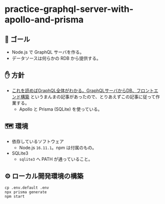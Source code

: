 # practice-graphql-server-with-apollo-and-prisma
## 💁 ゴール

- Node.js で GraphQL サーバを作る。
- データソースは何らかの RDB から提供する。

## ✋ 方針

- [これを読めばGraphQL全体がわかる。GraphQLサーバからDB、フロントエンド構築](https://reffect.co.jp/html/graphql) というまんまの記事があったので、とりあえずこの記事に従って作業する。
  - Apollo と Prisma (SQLite) を使っている。

## :world_map: 環境

- 依存しているソフトウェア
  - Node.js `16.11.1`。npm は付属のもの。
- SQLite3
  - `sqlite3` へ PATH が通っていること。

## :gear: ローカル開発環境の構築

```
cp .env.default .env
npx prisma generate
npm start
```